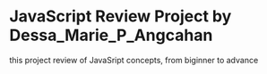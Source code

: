 # JavaScript Review Project by Dessa_Marie_P_Angcahan
this project review of JavaSript concepts, from biginner to advance
